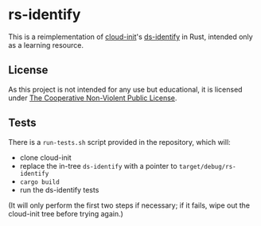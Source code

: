 # rs-identify

This is a reimplementation of
[cloud-init](https://github.com/canonical/cloud-init)'s
[ds-identify](https://github.com/canonical/cloud-init/blob/master/tools/ds-identify)
in Rust, intended only as a learning resource.

## License

As this project is not intended for any use but educational, it is
licensed under [The Cooperative Non-Violent Public
License](https://thufie.lain.haus/NPL.html).

## Tests

There is a `run-tests.sh` script provided in the repository, which
will:

* clone cloud-init
* replace the in-tree `ds-identify` with a pointer to
  `target/debug/rs-identify`
* `cargo build`
* run the ds-identify tests

(It will only perform the first two steps if necessary; if it fails,
wipe out the cloud-init tree before trying again.)
